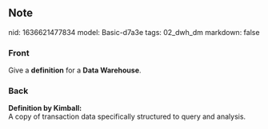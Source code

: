 ## Note
nid: 1636621477834
model: Basic-d7a3e
tags: 02_dwh_dm
markdown: false

### Front
Give a <b>definition</b> for a <b>Data Warehouse</b>.

### Back
<div>
  <b>Definition by Kimball:</b>
</div>A copy of transaction data specifically structured to query
and analysis.
